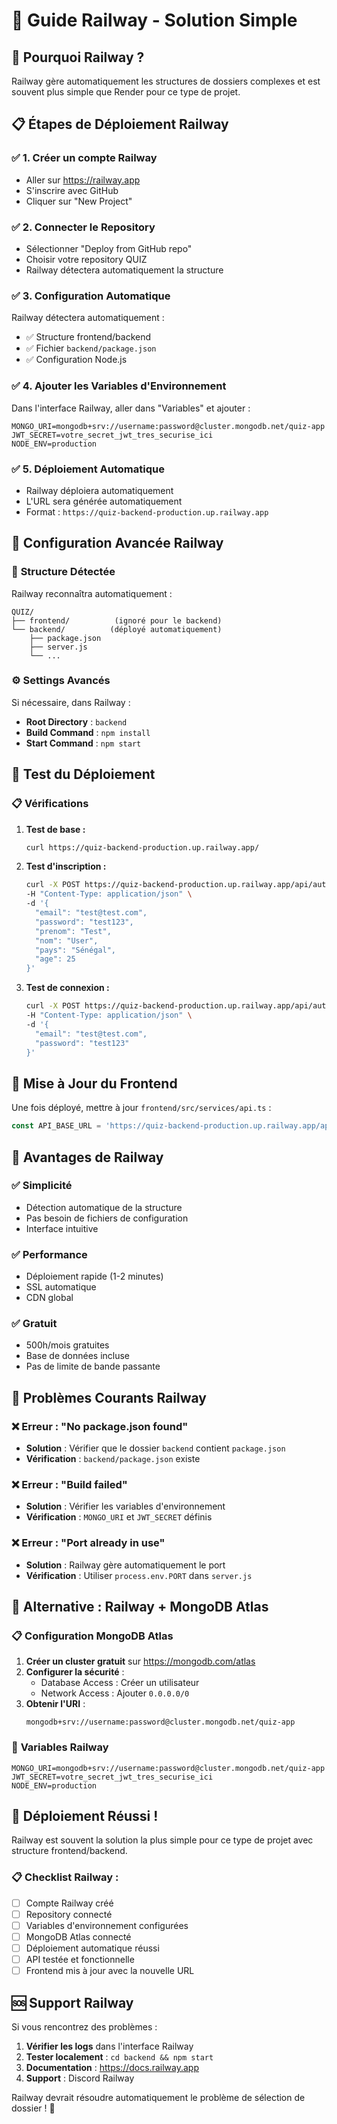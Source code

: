 # 🚀 Guide Railway - Solution Simple

## 🎯 **Pourquoi Railway ?**

Railway gère automatiquement les structures de dossiers complexes et est souvent plus simple que Render pour ce type de projet.

## 📋 **Étapes de Déploiement Railway**

### ✅ **1. Créer un compte Railway**
- Aller sur https://railway.app
- S'inscrire avec GitHub
- Cliquer sur "New Project"

### ✅ **2. Connecter le Repository**
- Sélectionner "Deploy from GitHub repo"
- Choisir votre repository QUIZ
- Railway détectera automatiquement la structure

### ✅ **3. Configuration Automatique**
Railway détectera automatiquement :
- ✅ Structure frontend/backend
- ✅ Fichier `backend/package.json`
- ✅ Configuration Node.js

### ✅ **4. Ajouter les Variables d'Environnement**
Dans l'interface Railway, aller dans "Variables" et ajouter :

```
MONGO_URI=mongodb+srv://username:password@cluster.mongodb.net/quiz-app
JWT_SECRET=votre_secret_jwt_tres_securise_ici
NODE_ENV=production
```

### ✅ **5. Déploiement Automatique**
- Railway déploiera automatiquement
- L'URL sera générée automatiquement
- Format : `https://quiz-backend-production.up.railway.app`

## 🔧 **Configuration Avancée Railway**

### 📁 **Structure Détectée**
Railway reconnaîtra automatiquement :
```
QUIZ/
├── frontend/          (ignoré pour le backend)
└── backend/          (déployé automatiquement)
    ├── package.json
    ├── server.js
    └── ...
```

### ⚙️ **Settings Avancés**
Si nécessaire, dans Railway :
- **Root Directory** : `backend`
- **Build Command** : `npm install`
- **Start Command** : `npm start`

## 🧪 **Test du Déploiement**

### 📋 **Vérifications**

1. **Test de base :**
   ```bash
   curl https://quiz-backend-production.up.railway.app/
   ```

2. **Test d'inscription :**
   ```bash
   curl -X POST https://quiz-backend-production.up.railway.app/api/auth/register \
   -H "Content-Type: application/json" \
   -d '{
     "email": "test@test.com",
     "password": "test123",
     "prenom": "Test",
     "nom": "User",
     "pays": "Sénégal",
     "age": 25
   }'
   ```

3. **Test de connexion :**
   ```bash
   curl -X POST https://quiz-backend-production.up.railway.app/api/auth/login \
   -H "Content-Type: application/json" \
   -d '{
     "email": "test@test.com",
     "password": "test123"
   }'
   ```

## 🎯 **Mise à Jour du Frontend**

Une fois déployé, mettre à jour `frontend/src/services/api.ts` :

```typescript
const API_BASE_URL = 'https://quiz-backend-production.up.railway.app/api';
```

## 🎉 **Avantages de Railway**

### ✅ **Simplicité**
- Détection automatique de la structure
- Pas besoin de fichiers de configuration
- Interface intuitive

### ✅ **Performance**
- Déploiement rapide (1-2 minutes)
- SSL automatique
- CDN global

### ✅ **Gratuit**
- 500h/mois gratuites
- Base de données incluse
- Pas de limite de bande passante

## 🚨 **Problèmes Courants Railway**

### ❌ **Erreur : "No package.json found"**
- **Solution** : Vérifier que le dossier `backend` contient `package.json`
- **Vérification** : `backend/package.json` existe

### ❌ **Erreur : "Build failed"**
- **Solution** : Vérifier les variables d'environnement
- **Vérification** : `MONGO_URI` et `JWT_SECRET` définis

### ❌ **Erreur : "Port already in use"**
- **Solution** : Railway gère automatiquement le port
- **Vérification** : Utiliser `process.env.PORT` dans `server.js`

## 🎯 **Alternative : Railway + MongoDB Atlas**

### 📋 **Configuration MongoDB Atlas**

1. **Créer un cluster gratuit** sur https://mongodb.com/atlas
2. **Configurer la sécurité** :
   - Database Access : Créer un utilisateur
   - Network Access : Ajouter `0.0.0.0/0`
3. **Obtenir l'URI** :
   ```
   mongodb+srv://username:password@cluster.mongodb.net/quiz-app
   ```

### 🔗 **Variables Railway**
```
MONGO_URI=mongodb+srv://username:password@cluster.mongodb.net/quiz-app
JWT_SECRET=votre_secret_jwt_tres_securise_ici
NODE_ENV=production
```

## 🎉 **Déploiement Réussi !**

Railway est souvent la solution la plus simple pour ce type de projet avec structure frontend/backend.

### 📋 **Checklist Railway :**

- [ ] Compte Railway créé
- [ ] Repository connecté
- [ ] Variables d'environnement configurées
- [ ] MongoDB Atlas connecté
- [ ] Déploiement automatique réussi
- [ ] API testée et fonctionnelle
- [ ] Frontend mis à jour avec la nouvelle URL

## 🆘 **Support Railway**

Si vous rencontrez des problèmes :
1. **Vérifier les logs** dans l'interface Railway
2. **Tester localement** : `cd backend && npm start`
3. **Documentation** : https://docs.railway.app
4. **Support** : Discord Railway

Railway devrait résoudre automatiquement le problème de sélection de dossier ! 🚀 